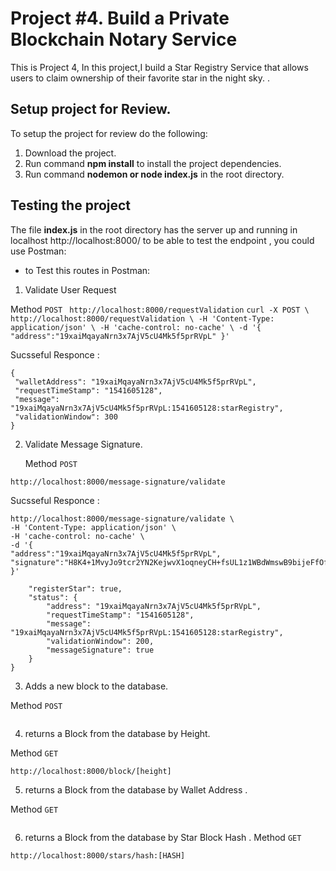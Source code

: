 # Project #4. Build a Private Blockchain Notary Service

This is Project 4, In this project,I build a Star Registry Service that allows users to claim ownership of their favorite star in the night sky. .

## Setup project for Review.

To setup the project for review do the following:
1. Download the project.
2. Run command __npm install__ to install the project dependencies.
3. Run command __nodemon or node index.js__ in the root directory.

## Testing the project

The file __index.js__ in the root directory has the server up and running in localhost
http://localhost:8000/  to be able to test the endpoint , you could use Postman:

*  to Test this routes in Postman:


 1.  Validate User Request
         
  Method  `POST `
    ```
    http://localhost:8000/requestValidation
    ```
    ```
curl -X POST \
  http://localhost:8000/requestValidation \
  -H 'Content-Type: application/json' \
  -H 'cache-control: no-cache' \
  -d '{
    "address":"19xaiMqayaNrn3x7AjV5cU4Mk5f5prRVpL"
}'
    ```
    
Sucsseful Responce :
   ``` 
   {
    "walletAddress": "19xaiMqayaNrn3x7AjV5cU4Mk5f5prRVpL",
    "requestTimeStamp": "1541605128",
    "message": "19xaiMqayaNrn3x7AjV5cU4Mk5f5prRVpL:1541605128:starRegistry",
    "validationWindow": 300
}
```

2.  Validate Message Signature.
     
     Method    `POST `
     
 
 ```
http://localhost:8000/message-signature/validate
```
Sucsseful Responce :
  ``` curl -X POST \
  http://localhost:8000/message-signature/validate \
  -H 'Content-Type: application/json' \
  -H 'cache-control: no-cache' \
  -d '{
"address":"19xaiMqayaNrn3x7AjV5cU4Mk5f5prRVpL",
 "signature":"H8K4+1MvyJo9tcr2YN2KejwvX1oqneyCH+fsUL1z1WBdWmswB9bijeFfOfMqK68kQ5RO6ZxhomoXQG3fkLaBl+Q="
}'
```

```{
    "registerStar": true,
    "status": {
        "address": "19xaiMqayaNrn3x7AjV5cU4Mk5f5prRVpL",
        "requestTimeStamp": "1541605128",
        "message": "19xaiMqayaNrn3x7AjV5cU4Mk5f5prRVpL:1541605128:starRegistry",
        "validationWindow": 200,
        "messageSignature": true
    }
}
```

   3.  Adds a new block to the database.
     
  Method `POST `
     
```http://localhost:8000/block
```
    
  4. returns a Block from the database by Height.
     
  Method  `GET `
     
```
http://localhost:8000/block/[height]
```

 5. returns a Block from the database by Wallet Address .
     
Method  `GET `

```http://localhost:8000/stars/address:[ADDRESS]
```

     
 6.  returns a Block from the database by Star Block Hash .
               Method `GET `
     

```
http://localhost:8000/stars/hash:[HASH]
```






